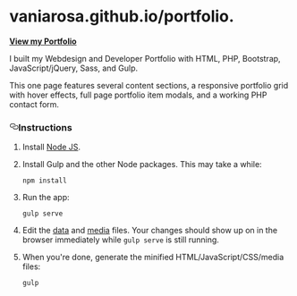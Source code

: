 # vaniarosa.github.io/portfolio.
<article class="markdown-body entry-content" itemprop="text"><p><strong><a href="https://vaniarosa.github.io/portfolio/">View my Portfolio</a></strong></p>

<p>I built my Webdesign and Developer Portfolio with HTML, PHP, Bootstrap, JavaScript/jQuery, Sass, and Gulp.</p>
<p>This one page features several content sections, a responsive portfolio grid with hover effects, full page portfolio item modals, and a working PHP contact form.</p>


<h3><a id="user-content-instructions" class="anchor" href="#instructions" aria-hidden="true"><svg aria-hidden="true" class="octicon octicon-link" height="16" version="1.1" viewBox="0 0 16 16" width="16"><path d="M4 9h1v1H4c-1.5 0-3-1.69-3-3.5S2.55 3 4 3h4c1.45 0 3 1.69 3 3.5 0 1.41-.91 2.72-2 3.25V8.59c.58-.45 1-1.27 1-2.09C10 5.22 8.98 4 8 4H4c-.98 0-2 1.22-2 2.5S3 9 4 9zm9-3h-1v1h1c1 0 2 1.22 2 2.5S13.98 12 13 12H9c-.98 0-2-1.22-2-2.5 0-.83.42-1.64 1-2.09V6.25c-1.09.53-2 1.84-2 3.25C6 11.31 7.55 13 9 13h4c1.45 0 3-1.69 3-3.5S14.5 6 13 6z"></path></svg></a>Instructions</h3>

<ol>
<li><p>Install <a href="https://nodejs.org/">Node JS</a>.</p></li>
<li><p>Install Gulp and the other Node packages. This may take a while:</p>

<pre><code>npm install
</code></pre></li>
<li><p>Run the app:</p>

<pre><code>gulp serve
</code></pre></li>
<li><p>Edit the <a href="https://github.com/romannurik/portfolio/tree/master/app/data">data</a> and
<a href="https://github.com/romannurik/portfolio/tree/master/app/media">media</a> files. Your
changes should show up on in the browser immediately while <code>gulp serve</code> is still
running.</p></li>
<li><p>When you're done, generate the minified HTML/JavaScript/CSS/media files:</p>

<pre><code>gulp
</code></pre></li>
</ol>
</article>
